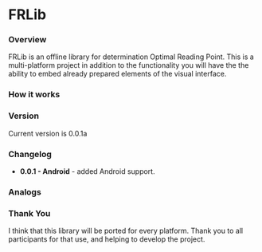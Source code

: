# FRLib

### Overview
FRLib is an offline library for determination Optimal Reading Point.
This is a multi-platform project in addition to the functionality you will have the the ability to embed already prepared elements of the visual interface.

### How it works

### Version
Current version is 0.0.1a

### Changelog
  - **0.0.1 - Android** - added Android support.

### Analogs

### Thank You
I think that this library will be ported for every platform. Thank you to all participants for that use, and helping to develop the project.